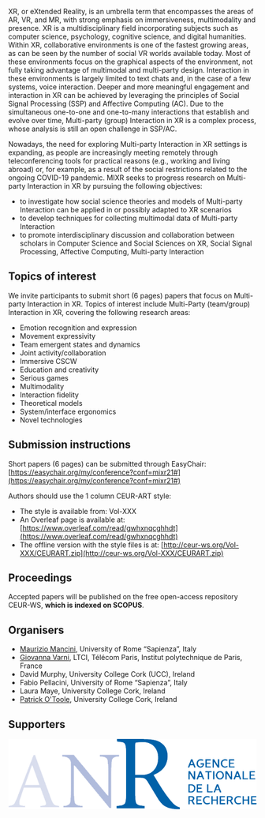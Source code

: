 XR, or eXtended Reality, is an umbrella term that encompasses the areas of AR, VR, and MR, with strong emphasis on immersiveness, multimodality and presence. XR is a multidisciplinary field incorporating subjects such as computer science, psychology, cognitive science, and digital humanities. Within XR, collaborative environments is one of the fastest growing areas, as can be seen by the number of social VR worlds available today. Most of these environments focus on the graphical aspects of the environment, not fully taking advantage of multimodal and multi-party design. Interaction in these environments is largely limited to text chats and, in the case of a few systems, voice interaction.
Deeper and more meaningful engagement and interaction in XR can be achieved by leveraging the principles of Social Signal Processing (SSP) and Affective Computing (AC). Due to the simultaneous one-to-one and one-to-many interactions that establish and evolve over time, Multi-party (group) Interaction in XR is a complex process, whose analysis is still an open challenge in SSP/AC.

Nowadays, the need for exploring Multi-party Interaction in XR settings is expanding, as people are increasingly meeting remotely through teleconferencing tools for practical reasons (e.g., working and living abroad) or, for example, as a result of the social restrictions related to the ongoing COVID-19 pandemic.
MIXR seeks to progress research on Multi-party Interaction in XR by pursuing the following objectives:
- to investigate how social science theories and models of Multi-party Interaction can be applied in or possibly adapted to XR scenarios
- to develop techniques for collecting multimodal data of Multi-party Interaction
- to promote interdisciplinary discussion and collaboration between scholars in Computer Science and Social Sciences on XR, Social Signal Processing, Affective Computing, Multi-party Interaction

## Topics of interest
We invite participants to submit short (6 pages) papers that focus on Multi-party Interaction in XR. Topics of interest include Multi-Party (team/group) Interaction in XR, covering the following research areas:

* Emotion recognition and expression
* Movement expressivity
* Team emergent states and dynamics
* Joint activity/collaboration
* Immersive CSCW
* Education and creativity
* Serious games
* Multimodality
* Interaction fidelity
* Theoretical models
* System/interface ergonomics
* Novel technologies

## Submission instructions

Short papers (6 pages) can be submitted through EasyChair: [https://easychair.org/my/conference?conf=mixr21#](https://easychair.org/my/conference?conf=mixr21#)

Authors should use the 1 column CEUR-ART style:
* The style is available from: Vol-XXX
* An Overleaf page is available at: [https://www.overleaf.com/read/gwhxnqcghhdt](https://www.overleaf.com/read/gwhxnqcghhdt)
* The offline version with the style files is at: [http://ceur-ws.org/Vol-XXX/CEURART.zip](http://ceur-ws.org/Vol-XXX/CEURART.zip)

## Proceedings

Accepted papers will be published on the free open-access repository CEUR-WS, **which is indexed on SCOPUS**.

## Organisers

* [Maurizio Mancini](mailto:m.mancini@di.uniroma1.it), University of Rome “Sapienza”, Italy
* [Giovanna Varni](mailto:giovanna.varni@telecom-paris.fr), LTCI, Télécom Paris, Institut polytechnique de Paris, France
* David Murphy, University College Cork (UCC), Ireland
* Fabio Pellacini, University of Rome “Sapienza”, Italy
* Laura Maye, University College Cork, Ireland
* [Patrick O'Toole](patrick.otoole@umail.ucc.ie), University College Cork, Ireland


## Supporters

![ANR](logo-anr.png)
